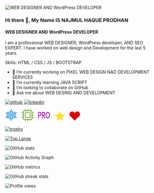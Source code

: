 ![WEB DESIGNER AND WordPress DEVELOPER](https://media.licdn.com/dms/image/C4D16AQHgIxiOVsyNgA/profile-displaybackgroundimage-shrink_350_1400/0/1649452160257?e=1687392000&v=beta&t=JChabWPVSQgVOPLjKXh7A7VEauXYDV4YpYE2AlOOP9w)
### Hi there 👋, My Name IS NAJMUL HAQUE PRODHAN
#### WEB DESIGNER AND WordPress DEVELOPER

I am a professional WEB DESIGNER, WordPress developer, AND SEO EXPERT. I have worked on web design and Development for the last 5 years.

Skills: HTML / CSS / JS / BOOTSTRAP

- 🔭 I’m currently working on PIXEL WEB DESIGN NAD DEVELOPMENT SERVICES 
- 🌱 I’m currently learning JAVA SCRIPT 
- 👯 I’m looking to collaborate on GitHub 
- 💬 Ask me about WEB DESING AND DEVELOPMENT 


[<img src='https://cdn.jsdelivr.net/npm/simple-icons@3.0.1/icons/github.svg' alt='github' height='40'>](https://github.com/NAJMULHAQUEPRODHAN)  [<img src='https://cdn.jsdelivr.net/npm/simple-icons@3.0.1/icons/linkedin.svg' alt='linkedin' height='40'>](https://www.linkedin.com/in/https://www.linkedin.com/in/mdnajmulhaqueprodhan//)  

<a href='https://archiveprogram.github.com/'><img src='https://raw.githubusercontent.com/acervenky/animated-github-badges/master/assets/acbadge.gif' width='40' height='40'></a> <a href='https://docs.github.com/en/developers'><img src='https://raw.githubusercontent.com/acervenky/animated-github-badges/master/assets/devbadge.gif' width='40' height='40'></a> <a href='https://github.com/pricing'><img src='https://raw.githubusercontent.com/acervenky/animated-github-badges/master/assets/pro.gif' width='40' height='40'></a> <a href='https://stars.github.com/'><img src='https://raw.githubusercontent.com/acervenky/animated-github-badges/master/assets/starbadge.gif' width='35' height='35'></a> <a href='https://docs.github.com/en/github/supporting-the-open-source-community-with-github-sponsors'><img src='https://raw.githubusercontent.com/acervenky/animated-github-badges/master/assets/sponsorbadge.gif' width='35' height='35'></a> 

[![trophy](https://github-profile-trophy.vercel.app/?username=NAJMULHAQUEPRODHAN)](https://github.com/ryo-ma/github-profile-trophy)

[![Top Langs](https://github-readme-stats.vercel.app/api/top-langs/?username=NAJMULHAQUEPRODHAN)](https://github.com/anuraghazra/github-readme-stats)

![GitHub stats](https://github-readme-stats.vercel.app/api?username=NAJMULHAQUEPRODHAN&show_icons=true&count_private=true)  

![GitHub Activity Graph](https://activity-graph.herokuapp.com/graph?username=NAJMULHAQUEPRODHAN)  

![GitHub metrics](https://metrics.lecoq.io/NAJMULHAQUEPRODHAN)  

![GitHub streak stats](https://streak-stats.demolab.com/?user=NAJMULHAQUEPRODHAN)  

![Profile views](https://gpvc.arturio.dev/NAJMULHAQUEPRODHAN)  
